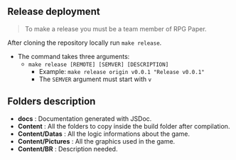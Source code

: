 ## Release deployment
> To make a release you must be a team member of RPG Paper.

After cloning the repository locally run `make release`.
- The command takes three arguments:
  - `make release [REMOTE] [SEMVER] [DESCRIPTION]`
    - Example: `make release origin v0.0.1 "Release v0.0.1"`
    - The `SEMVER` argument must start with `v`

## Folders description

* **docs**             : Documentation generated with JSDoc.
* **Content**          : All the folders to copy inside the build folder after compilation.
* **Content/Datas**    : All the logic informations about the game.
* **Content/Pictures** : All the graphics used in the game.
* **Content/BR**       : Description needed.
